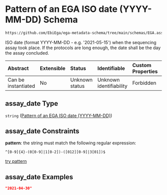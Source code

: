 # Pattern of an EGA ISO date (YYYY-MM-DD) Schema

```txt
https://github.com/EbiEga/ega-metadata-schema/tree/main/schemas/EGA.assay.json#/properties/assay_date
```

ISO date (format YYYY-MM-DD - e.g. '2021-05-15') when the sequencing assay took place. If the protocols are long enough, the date shall be the day the assay concluded.

| Abstract            | Extensible | Status         | Identifiable            | Custom Properties | Additional Properties | Access Restrictions | Defined In                                                      |
| :------------------ | :--------- | :------------- | :---------------------- | :---------------- | :-------------------- | :------------------ | :-------------------------------------------------------------- |
| Can be instantiated | No         | Unknown status | Unknown identifiability | Forbidden         | Allowed               | none                | [EGA.assay.json*](../out/EGA.assay.json "open original schema") |

## assay_date Type

`string` ([Pattern of an EGA ISO date (YYYY-MM-DD)](ega-11-properties-pattern-of-an-ega-iso-date-yyyy-mm-dd.md))

## assay_date Constraints

**pattern**: the string must match the following regular expression: 

```regexp
^[0-9]{4}-(0[0-9]|1[0-2])-([012][0-9]|3[01])$
```

[try pattern](https://regexr.com/?expression=%5E%5B0-9%5D%7B4%7D-\(0%5B0-9%5D%7C1%5B0-2%5D\)-\(%5B012%5D%5B0-9%5D%7C3%5B01%5D\)%24 "try regular expression with regexr.com")

## assay_date Examples

```json
"2021-04-30"
```
